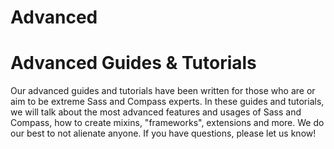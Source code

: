 # Advanced

# Advanced Guides &amp; Tutorials

Our advanced guides and tutorials have been written for those who are or aim to be extreme Sass and Compass experts. In these guides and tutorials, we will talk about the most advanced features and usages of Sass and Compass, how to create mixins, "frameworks", extensions and more. We do our best to not alienate anyone. If you have questions, please let us know!